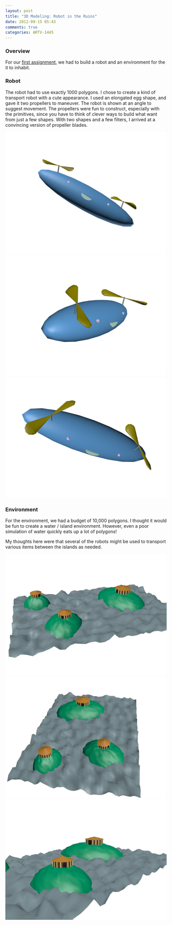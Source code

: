 ```yaml
---
layout: post
title: "3D Modeling: Robot in the Ruins"
date: 2012-09-15 05:43
comments: true
categories: ARTV-1445
---
```


### Overview

For our [first assignment][a1], we had to build a robot and an environment for the it to inhabit.

### Robot 

The robot had to use exactly 1000 polygons. I chose to create a kind of
transport robot with a cute appearance. I used an elongated egg shape, and gave
it two propellers to maneuver. The robot is shown at an angle to suggest
movement.  The propellers were fun to construct, especially with the primitives,
since you have to think of clever ways to build what want from just a few
shapes. With two shapes and a few filters, I arrived at a convincing version of
propeller blades.

![Robot 1][robot1]
![Robot 2][robot2]
![Robot 3][robot3]

### Environment

For the environment, we had a budget of 10,000 polygons. I thought it would be
fun to create a water / island environment. However, even a poor simulation of
water quickly eats up a lot of polygons! 

My thoughts here were that several of the robots might be used to transport
various items between the islands as needed.

![Environment 1][env1]
![Environment 2][env2]
![Environment 3][env3]


[a1]: http://viscom3d.blogspot.com/2012/01/robot-in-ruins.html
[env1]: /images/posts/env1.png
[env2]: /images/posts/env2.png
[env3]: /images/posts/env3.png
[robot1]: /images/posts/robot1.png
[robot2]: /images/posts/robot2.png
[robot3]: /images/posts/robot3.png

